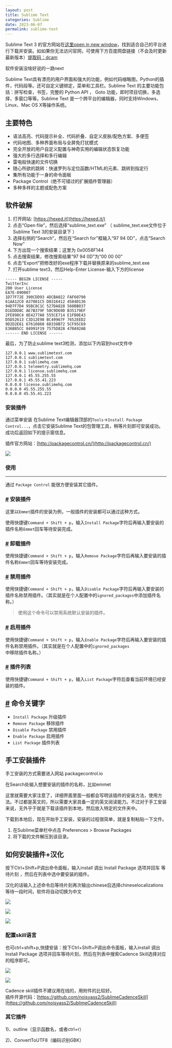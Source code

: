 ```yaml
---
layout: post
title: Sublime Text
categories: Sublime
date: 2023-06-07
permalink: sublime-text
---
```


Sublime Text 3 的官方网站在[这里open in new window](https://www.sublimetext.com/)，找到适合自己的平台进行下载并安装。如如果你无法访问官网，可使用下方百度网盘链接（不会及时更新最新版本）[提取码：dcam](https://pan.baidu.com/s/1TgZk1RcHxaFORJjfmJi31Q)

软件安装没啥好说的一路next

Sublime Text具有漂亮的用户界面和强大的功能，例如代码缩略图，Python的插件，代码段等。还可自定义键绑定，菜单和工具栏。Sublime Text 的主要功能包括：拼写检查，书签，完整的 Python API ， Goto 功能，即时项目切换，多选择，多窗口等等。Sublime Text 是一个跨平台的编辑器，同时支持Windows、Linux、Mac OS X等操作系统。

## 主要特色
*   语法高亮、代码提示补全、代码折叠、自定义皮肤/配色方案、多便签
*   代码地图、多种界面布局与全屏免打扰模式
*   完全开放的用户自定义配置与神奇实用的编辑状态恢复功能
*   强大的多行选择和多行编辑
*   雷电般快速的文件切换
*   随心所欲的跳转：快速罗列与定位函数/HTML的元素、跳转到指定行
*   集所有功能于一身的命令面板
*   Package Control（绝不可错过的扩展插件管理器）
*   多种多样的主题或配色方案

## 软件破解

1.  打开网站: [https://hexed.it](https://hexed.it/)
2.  点击“Open file”，然后选择“sublime\_text.exe” （ sublime\_text.exe文件位于Sublime Text 3的安装目录下 ）
3.  选择右侧的“Search”，然后在“Search for”框输入“97 94 0D”，点击“Search Now”
4.  下方出现一个搜索结果；这里为 0x0058F144
5.  点击搜索结果，修改搜索结果“97 94 0D”为“00 00 00”
6.  点击“Export”把修改好的exe程序下载并替换原来的sublime\_text.exe
7.  打开sublime text3，然后Help-Enter License-输入下方的license

```
----- BEGIN LICENSE -----
TwitterInc
200 User License
EA7E-890007
1D77F72E 390CDD93 4DCBA022 FAF60790
61AA12C0 A37081C5 D0316412 4584D136
94D7F7D4 95BC8C1C 527DA828 560BB037
D1EDDD8C AE7B379F 50C9D69D B35179EF
2FE898C4 8E4277A8 555CE714 E1FB0E43
D5D52613 C3D12E98 BC49967F 7652EED2
9D2D2E61 67610860 6D338B72 5CF95C69
E36B85CC 84991F19 7575D828 470A92AB
------ END LICENSE ------
```


最后，为了防止sublime text3检测，添加以下内容到host文件中

```
127.0.0.1 www.sublimetext.com
127.0.0.1 sublimetext.com
127.0.0.1 sublimehq.com
127.0.0.1 telemetry.sublimehq.com
127.0.0.1 license.sublimehq.com
127.0.0.1 45.55.255.55
127.0.0.1 45.55.41.223
0.0.0.0 license.sublimehq.com
0.0.0.0 45.55.255.55
0.0.0.0 45.55.41.223
```




### 安装插件

通过菜单安装 在Sublime Text编辑器顶部的`Tools`\->`Install Package Control...`，点击它安装Sublime Text的包管理工具，稍等片刻即可安装成功。
成功后返回如下的提示窗信息。

插件官方网站：[http://packagecontrol.cn/](http://packagecontrol.cn/)

![](https://tiny-y.asia/images/blog/2022/Sublime%20Text2.png)

### 使用
--------------------------------------

通过 `Package Control` 能很方便安装其它插件。

### [#](about:blank#%E5%AE%89%E8%A3%85%E6%8F%92%E4%BB%B6) 安装插件

这里以`Emmet`插件的安装为例，一般插件的安装都可以通过这种方式。

使用快捷键`Command + Shift + p`，输入`Install Package`字符后再输入要安装的插件名称`Emmet`回车等待安装完成。

### [#](about:blank#%E5%8D%B8%E8%BD%BD%E6%8F%92%E4%BB%B6) 卸载插件

使用快捷键`Command + Shift + p`，输入`Remove Package`字符后再输入要安装的插件名称`Emmet`回车等待安装完成。

### [#](about:blank#%E7%A6%81%E7%94%A8%E6%8F%92%E4%BB%B6) 禁用插件

使用快捷键`Command + Shift + p`，输入`Disable Package`字符后再输入要安装的插件名称禁用插件。（其实就是在个人配置中的`ignored_packages`中添加插件名称。）

> 使用这个命令可以禁用系统默认安装的插件。

### [#](about:blank#%E5%90%AF%E7%94%A8%E6%8F%92%E4%BB%B6) 启用插件

使用快捷键`Command + Shift + p`，输入`Enable Package`字符后再输入要安装的插件名称禁用插件。（其实就是在个人配置中的`ignored_packages`中移除插件名称。）

### [#](about:blank#%E6%8F%92%E4%BB%B6%E5%88%97%E8%A1%A8) 插件列表

使用快捷键`Command + Shift + p`，输入`List Package`字符后查看当前环境已经安装的插件。

[#](about:blank#%E5%91%BD%E4%BB%A4%E5%85%B3%E9%94%AE%E5%AD%97) 命令关键字
--------------------------------------------------------------------

*   `Install Package` 升级插件
*   `Remove Package` 移除插件
*   `Disable Package` 禁用插件
*   `Enable Package` 启用插件
*   `List Package` 插件列表


## 手工安装插件

手工安装的方式需要进入网站 packagecontrol.io

在Search处输入想要安装的插件的名称，比如emmet

这里就需要大家注意了，详细界面里面一般都会写明该插件的安装方法，使用方法。不过都是英文的，所以需要大家具备一定的英文阅读能力。不过对于手工安装来说，无外乎于就是下载该插件到本地，然后放入特定的文件夹中。

下载到本地后，现在开始手工安装，安装的过程很简单，就是复制粘贴一下文件。
1. 在Sublime菜单栏中点击 Preferences > Browse Packages
2. 将下载的文件解压到该目录。

## 如何安装插件+汉化
按下Ctrl+Shift+P调出命令面板，输入install 调出 Install Package 选项并回车 等待片刻 ，然后在列表中选中要安装的插件。

汉化的话输入上述命令后等待片刻再次输出chinese后选择chineselocalizations等待一段时间，软件将自动切换为中文

![](https://tiny-y.asia/images/blog/2023/blog2022/Snipaste_2021-10-29_09-50-28.png)

![](https://tiny-y.asia/images/blog/2023/blog2022/Snipaste_2021-10-29_09-55-34.png)

![](https://tiny-y.asia/images/blog/2022/Sublime%20Text4.png)

### 配置skill语言

也可ctrl+shift+p,快捷安装：按下Ctrl+Shift+P调出命令面板，输入install 调出 Install Package 选项并回车等待片刻，然后在列表中搜索Cadence Skill选择对应的程序即可。

![](https://tiny-y.asia/images/blog/2023/blog2022/Snipaste_2021-10-29_10-02-28.png)

![](https://tiny-y.asia/images/blog/2022/Sublime_skill.gif)

Cadence skill插件不建议用在线的，用附件的比较好。  
插件开源代码：[https://github.com/noisyass2/SublimeCadenceSkill](https://github.com/noisyass2/SublimeCadenceSkill)

### 其它插件

1)、outline（显示函数名，或者ctrl+r）

2)、ConvertToUTF8（编码识别GBK）